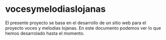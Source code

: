 # vocesymelodiaslojanas
El presente proyecto se basa en el desarrollo de un sitio web para el proyecto voces y melodias lojanas.
En este documento podemos ver lo que hemos desarrolado hasta el momento.
